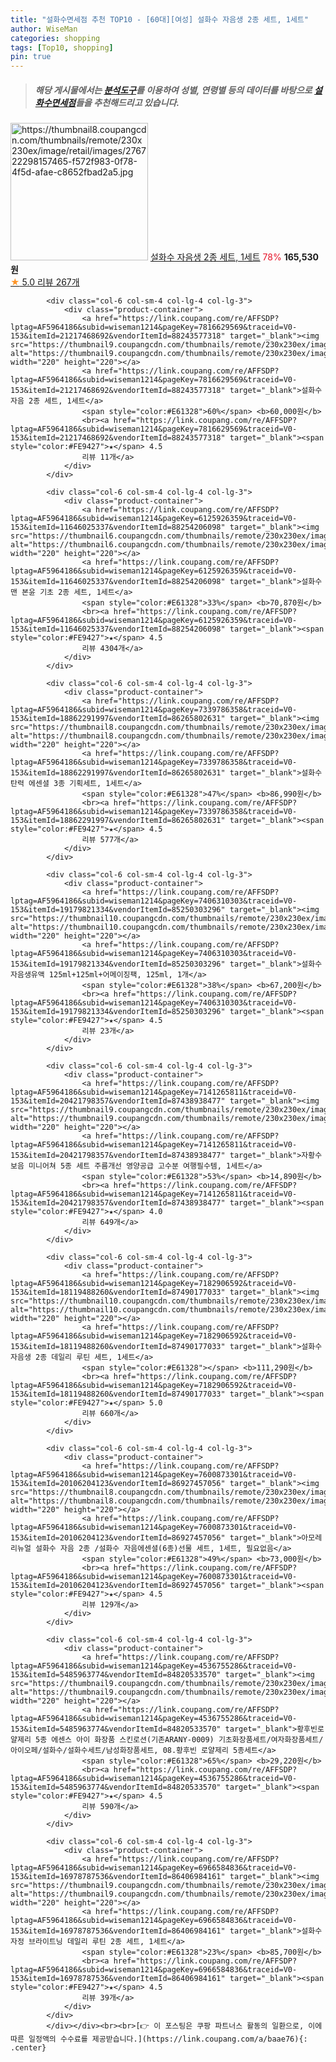 ```yaml
---
title: "설화수면세점 추천 TOP10 - [60대][여성] 설화수 자음생 2종 세트, 1세트"
author: WiseMan
categories: shopping
tags: [Top10, shopping]
pin: true
---
```


> ##### 해당 게시물에서는 [**분석도구**](https://itemscout.io/)를 이용하여 **성별**, **연령별** 등의 데이터를 바탕으로 [**설화수면세점**](https://link.coupang.com/a/baae76)들을 추천해드리고 있습니다.
<div class="container"><div class="row">
            <div class="col-6 col-sm-4 col-lg-4 col-lg-3">
                <div class="product-container">
                    <a href="https://link.coupang.com/re/AFFSDP?lptag=AF5964186&subid=wiseman1214&pageKey=7284978887&traceid=V0-153&itemId=18607015653&vendorItemId=86014276095" target="_blank"><img src="https://thumbnail8.coupangcdn.com/thumbnails/remote/230x230ex/image/retail/images/276722298157465-f572f983-0f78-4f5d-afae-c8652fbad2a5.jpg" alt="https://thumbnail8.coupangcdn.com/thumbnails/remote/230x230ex/image/retail/images/276722298157465-f572f983-0f78-4f5d-afae-c8652fbad2a5.jpg" width="220" height="220"></a>
                    <a href="https://link.coupang.com/re/AFFSDP?lptag=AF5964186&subid=wiseman1214&pageKey=7284978887&traceid=V0-153&itemId=18607015653&vendorItemId=86014276095" target="_blank">설화수 자음생 2종 세트, 1세트</a>
                    <span style="color:#E61328">78%</span> <b>165,530원</b>
                    <br><a href="https://link.coupang.com/re/AFFSDP?lptag=AF5964186&subid=wiseman1214&pageKey=7284978887&traceid=V0-153&itemId=18607015653&vendorItemId=86014276095" target="_blank"><span style="color:#FE9427">★</span> 5.0
                    리뷰 267개</a>
                </div>
            </div>
            
            <div class="col-6 col-sm-4 col-lg-4 col-lg-3">
                <div class="product-container">
                    <a href="https://link.coupang.com/re/AFFSDP?lptag=AF5964186&subid=wiseman1214&pageKey=7816629569&traceid=V0-153&itemId=21217468692&vendorItemId=88243577318" target="_blank"><img src="https://thumbnail9.coupangcdn.com/thumbnails/remote/230x230ex/image/vendor_inventory/104c/fbd7bb1b003c45934ca43dcf65c63b02422c99597db305be4e433af0363e.jpg" alt="https://thumbnail9.coupangcdn.com/thumbnails/remote/230x230ex/image/vendor_inventory/104c/fbd7bb1b003c45934ca43dcf65c63b02422c99597db305be4e433af0363e.jpg" width="220" height="220"></a>
                    <a href="https://link.coupang.com/re/AFFSDP?lptag=AF5964186&subid=wiseman1214&pageKey=7816629569&traceid=V0-153&itemId=21217468692&vendorItemId=88243577318" target="_blank">설화수 자음 2종 세트, 1세트</a>
                    <span style="color:#E61328">60%</span> <b>60,000원</b>
                    <br><a href="https://link.coupang.com/re/AFFSDP?lptag=AF5964186&subid=wiseman1214&pageKey=7816629569&traceid=V0-153&itemId=21217468692&vendorItemId=88243577318" target="_blank"><span style="color:#FE9427">★</span> 4.5
                    리뷰 11개</a>
                </div>
            </div>
            
            <div class="col-6 col-sm-4 col-lg-4 col-lg-3">
                <div class="product-container">
                    <a href="https://link.coupang.com/re/AFFSDP?lptag=AF5964186&subid=wiseman1214&pageKey=6125926359&traceid=V0-153&itemId=11646025337&vendorItemId=88254206098" target="_blank"><img src="https://thumbnail6.coupangcdn.com/thumbnails/remote/230x230ex/image/vendor_inventory/e87a/c21af3cddbc74741b84e52eed46031f4eb782c833a11b830a7401aa3a7f4.png" alt="https://thumbnail6.coupangcdn.com/thumbnails/remote/230x230ex/image/vendor_inventory/e87a/c21af3cddbc74741b84e52eed46031f4eb782c833a11b830a7401aa3a7f4.png" width="220" height="220"></a>
                    <a href="https://link.coupang.com/re/AFFSDP?lptag=AF5964186&subid=wiseman1214&pageKey=6125926359&traceid=V0-153&itemId=11646025337&vendorItemId=88254206098" target="_blank">설화수 맨 본윤 기초 2종 세트, 1세트</a>
                    <span style="color:#E61328">33%</span> <b>70,870원</b>
                    <br><a href="https://link.coupang.com/re/AFFSDP?lptag=AF5964186&subid=wiseman1214&pageKey=6125926359&traceid=V0-153&itemId=11646025337&vendorItemId=88254206098" target="_blank"><span style="color:#FE9427">★</span> 4.5
                    리뷰 4304개</a>
                </div>
            </div>
            
            <div class="col-6 col-sm-4 col-lg-4 col-lg-3">
                <div class="product-container">
                    <a href="https://link.coupang.com/re/AFFSDP?lptag=AF5964186&subid=wiseman1214&pageKey=7339786358&traceid=V0-153&itemId=18862291997&vendorItemId=86265802631" target="_blank"><img src="https://thumbnail8.coupangcdn.com/thumbnails/remote/230x230ex/image/vendor_inventory/37fc/28dd64fef1f866939e946e81de9f34f00ab0de5610b1dd9c3af2ce8d8b70.jpeg" alt="https://thumbnail8.coupangcdn.com/thumbnails/remote/230x230ex/image/vendor_inventory/37fc/28dd64fef1f866939e946e81de9f34f00ab0de5610b1dd9c3af2ce8d8b70.jpeg" width="220" height="220"></a>
                    <a href="https://link.coupang.com/re/AFFSDP?lptag=AF5964186&subid=wiseman1214&pageKey=7339786358&traceid=V0-153&itemId=18862291997&vendorItemId=86265802631" target="_blank">설화수 탄력 에센셜 3종 기획세트, 1세트</a>
                    <span style="color:#E61328">47%</span> <b>86,990원</b>
                    <br><a href="https://link.coupang.com/re/AFFSDP?lptag=AF5964186&subid=wiseman1214&pageKey=7339786358&traceid=V0-153&itemId=18862291997&vendorItemId=86265802631" target="_blank"><span style="color:#FE9427">★</span> 4.5
                    리뷰 577개</a>
                </div>
            </div>
            
            <div class="col-6 col-sm-4 col-lg-4 col-lg-3">
                <div class="product-container">
                    <a href="https://link.coupang.com/re/AFFSDP?lptag=AF5964186&subid=wiseman1214&pageKey=7406310303&traceid=V0-153&itemId=19179821334&vendorItemId=85250303296" target="_blank"><img src="https://thumbnail10.coupangcdn.com/thumbnails/remote/230x230ex/image/vendor_inventory/a6fe/a2d7e046bf38570e92c9a255a50df6144f06be97f5756e2e62d763f5a88d.jpg" alt="https://thumbnail10.coupangcdn.com/thumbnails/remote/230x230ex/image/vendor_inventory/a6fe/a2d7e046bf38570e92c9a255a50df6144f06be97f5756e2e62d763f5a88d.jpg" width="220" height="220"></a>
                    <a href="https://link.coupang.com/re/AFFSDP?lptag=AF5964186&subid=wiseman1214&pageKey=7406310303&traceid=V0-153&itemId=19179821334&vendorItemId=85250303296" target="_blank">설화수 자음생유액 125ml+125ml+어메이징팩, 125ml, 1개</a>
                    <span style="color:#E61328">38%</span> <b>67,200원</b>
                    <br><a href="https://link.coupang.com/re/AFFSDP?lptag=AF5964186&subid=wiseman1214&pageKey=7406310303&traceid=V0-153&itemId=19179821334&vendorItemId=85250303296" target="_blank"><span style="color:#FE9427">★</span> 4.5
                    리뷰 23개</a>
                </div>
            </div>
            
            <div class="col-6 col-sm-4 col-lg-4 col-lg-3">
                <div class="product-container">
                    <a href="https://link.coupang.com/re/AFFSDP?lptag=AF5964186&subid=wiseman1214&pageKey=7141265811&traceid=V0-153&itemId=20421798357&vendorItemId=87438938477" target="_blank"><img src="https://thumbnail9.coupangcdn.com/thumbnails/remote/230x230ex/image/vendor_inventory/571d/32797b775f2d64e2662c3cc2895d06e0b8575923b7264c96a01b7eb0f191.png" alt="https://thumbnail9.coupangcdn.com/thumbnails/remote/230x230ex/image/vendor_inventory/571d/32797b775f2d64e2662c3cc2895d06e0b8575923b7264c96a01b7eb0f191.png" width="220" height="220"></a>
                    <a href="https://link.coupang.com/re/AFFSDP?lptag=AF5964186&subid=wiseman1214&pageKey=7141265811&traceid=V0-153&itemId=20421798357&vendorItemId=87438938477" target="_blank">자황수 보음 미니어쳐 5종 세트 주름개선 영양공급 고수분 여행필수템, 1세트</a>
                    <span style="color:#E61328">53%</span> <b>14,890원</b>
                    <br><a href="https://link.coupang.com/re/AFFSDP?lptag=AF5964186&subid=wiseman1214&pageKey=7141265811&traceid=V0-153&itemId=20421798357&vendorItemId=87438938477" target="_blank"><span style="color:#FE9427">★</span> 4.0
                    리뷰 649개</a>
                </div>
            </div>
            
            <div class="col-6 col-sm-4 col-lg-4 col-lg-3">
                <div class="product-container">
                    <a href="https://link.coupang.com/re/AFFSDP?lptag=AF5964186&subid=wiseman1214&pageKey=7182906592&traceid=V0-153&itemId=18119488260&vendorItemId=87490177033" target="_blank"><img src="https://thumbnail10.coupangcdn.com/thumbnails/remote/230x230ex/image/vendor_inventory/88d2/994409d96cbdcfa2f09f805d729d9fab8b2852b4974f29c2ac11ce9d38e8.jpg" alt="https://thumbnail10.coupangcdn.com/thumbnails/remote/230x230ex/image/vendor_inventory/88d2/994409d96cbdcfa2f09f805d729d9fab8b2852b4974f29c2ac11ce9d38e8.jpg" width="220" height="220"></a>
                    <a href="https://link.coupang.com/re/AFFSDP?lptag=AF5964186&subid=wiseman1214&pageKey=7182906592&traceid=V0-153&itemId=18119488260&vendorItemId=87490177033" target="_blank">설화수 자음생 2종 데일리 루틴 세트, 1세트</a>
                    <span style="color:#E61328"></span> <b>111,290원</b>
                    <br><a href="https://link.coupang.com/re/AFFSDP?lptag=AF5964186&subid=wiseman1214&pageKey=7182906592&traceid=V0-153&itemId=18119488260&vendorItemId=87490177033" target="_blank"><span style="color:#FE9427">★</span> 5.0
                    리뷰 660개</a>
                </div>
            </div>
            
            <div class="col-6 col-sm-4 col-lg-4 col-lg-3">
                <div class="product-container">
                    <a href="https://link.coupang.com/re/AFFSDP?lptag=AF5964186&subid=wiseman1214&pageKey=7600873301&traceid=V0-153&itemId=20106204123&vendorItemId=86927457056" target="_blank"><img src="https://thumbnail8.coupangcdn.com/thumbnails/remote/230x230ex/image/vendor_inventory/443c/34aca65a53275a1d52ba6c7bca66dfd11f35ebeaeaffb6429a8f2bba77eb.png" alt="https://thumbnail8.coupangcdn.com/thumbnails/remote/230x230ex/image/vendor_inventory/443c/34aca65a53275a1d52ba6c7bca66dfd11f35ebeaeaffb6429a8f2bba77eb.png" width="220" height="220"></a>
                    <a href="https://link.coupang.com/re/AFFSDP?lptag=AF5964186&subid=wiseman1214&pageKey=7600873301&traceid=V0-153&itemId=20106204123&vendorItemId=86927457056" target="_blank">아모레 리뉴얼 설화수 자음 2종 /설화수 자음에센셜(6종)선물 세트, 1세트, 필요없음</a>
                    <span style="color:#E61328">49%</span> <b>73,000원</b>
                    <br><a href="https://link.coupang.com/re/AFFSDP?lptag=AF5964186&subid=wiseman1214&pageKey=7600873301&traceid=V0-153&itemId=20106204123&vendorItemId=86927457056" target="_blank"><span style="color:#FE9427">★</span> 4.5
                    리뷰 129개</a>
                </div>
            </div>
            
            <div class="col-6 col-sm-4 col-lg-4 col-lg-3">
                <div class="product-container">
                    <a href="https://link.coupang.com/re/AFFSDP?lptag=AF5964186&subid=wiseman1214&pageKey=4536755286&traceid=V0-153&itemId=5485963774&vendorItemId=84820533570" target="_blank"><img src="https://thumbnail9.coupangcdn.com/thumbnails/remote/230x230ex/image/vendor_inventory/31a5/1a63e3f373b52aa53bba1e5a374ea9eb84b7df6c94b1266e76b91f982c52.jpg" alt="https://thumbnail9.coupangcdn.com/thumbnails/remote/230x230ex/image/vendor_inventory/31a5/1a63e3f373b52aa53bba1e5a374ea9eb84b7df6c94b1266e76b91f982c52.jpg" width="220" height="220"></a>
                    <a href="https://link.coupang.com/re/AFFSDP?lptag=AF5964186&subid=wiseman1214&pageKey=4536755286&traceid=V0-153&itemId=5485963774&vendorItemId=84820533570" target="_blank">황후빈로얄제리 5종 에센스 아이 화장품 스킨로션(기존ARANY-0009) 기초화장품세트/여자화장품세트/아이오페/설화수/설화수세트/남성화장품세트, 08.황후빈 로얄제리 5종세트</a>
                    <span style="color:#E61328">65%</span> <b>29,220원</b>
                    <br><a href="https://link.coupang.com/re/AFFSDP?lptag=AF5964186&subid=wiseman1214&pageKey=4536755286&traceid=V0-153&itemId=5485963774&vendorItemId=84820533570" target="_blank"><span style="color:#FE9427">★</span> 4.5
                    리뷰 590개</a>
                </div>
            </div>
            
            <div class="col-6 col-sm-4 col-lg-4 col-lg-3">
                <div class="product-container">
                    <a href="https://link.coupang.com/re/AFFSDP?lptag=AF5964186&subid=wiseman1214&pageKey=6966584836&traceid=V0-153&itemId=16978787536&vendorItemId=86406984161" target="_blank"><img src="https://thumbnail9.coupangcdn.com/thumbnails/remote/230x230ex/image/vendor_inventory/4fc6/9e83557398a0f28f402ee6f66e8ffb0b6bf072d6081a3a754dc8cf14bd0a.jpg" alt="https://thumbnail9.coupangcdn.com/thumbnails/remote/230x230ex/image/vendor_inventory/4fc6/9e83557398a0f28f402ee6f66e8ffb0b6bf072d6081a3a754dc8cf14bd0a.jpg" width="220" height="220"></a>
                    <a href="https://link.coupang.com/re/AFFSDP?lptag=AF5964186&subid=wiseman1214&pageKey=6966584836&traceid=V0-153&itemId=16978787536&vendorItemId=86406984161" target="_blank">설화수 자정 브라이트닝 데일리 루틴 2종 세트, 1세트</a>
                    <span style="color:#E61328">23%</span> <b>85,700원</b>
                    <br><a href="https://link.coupang.com/re/AFFSDP?lptag=AF5964186&subid=wiseman1214&pageKey=6966584836&traceid=V0-153&itemId=16978787536&vendorItemId=86406984161" target="_blank"><span style="color:#FE9427">★</span> 4.5
                    리뷰 39개</a>
                </div>
            </div>
            </div></div><br><br>[👉 이 포스팅은 쿠팡 파트너스 활동의 일환으로, 이에 따른 일정액의 수수료를 제공받습니다.](https://link.coupang.com/a/baae76){: .center}